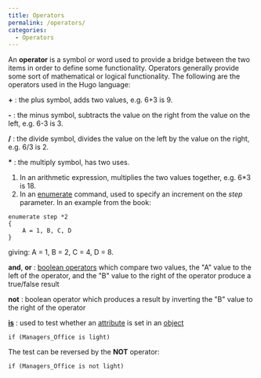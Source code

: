 ```yaml
---
title: Operators
permalink: /operators/
categories: 
  - Operators
---
```


An **operator** is a symbol or word used to provide a bridge between the
two items in order to define some functionality. Operators generally
provide some sort of mathematical or logical functionality. The
following are the operators used in the Hugo language:

**+** : the plus symbol, adds two values, e.g. 6+3 is 9.

**-** : the minus symbol, subtracts the value on the right from the
value on the left, e.g. 6-3 is 3.

**/** : the divide symbol, divides the value on the left by the value on
the right, e.g. 6/3 is 2.

**\*** : the multiply symbol, has two uses.

1.  In an arithmetic expression, multiplies the two values together,
    e.g. 6\*3 is 18.
2.  In an [enumerate](guts/enumerate/) command, used to specify an
    increment on the *step* parameter. In an example from the book:

```
enumerate step *2
{
    A = 1, B, C, D
}
```

giving: A = 1, B = 2, C = 4, D = 8.


**and**, **or** : [boolean operators](operators/boolean/) which compare two values, the "A"
value to the left of the operator, and the "B" value to the right of the
operator produce a true/false result

**not** : boolean operator which produces a result by inverting the "B"
value to the right of the operator

**[is](attributes/is/)** : used to test whether an [attribute](attributes/) is set in an [object](globals/object/)

    if (Managers_Office is light)

The test can be reversed by the **NOT** operator:

    if (Managers_Office is not light)
